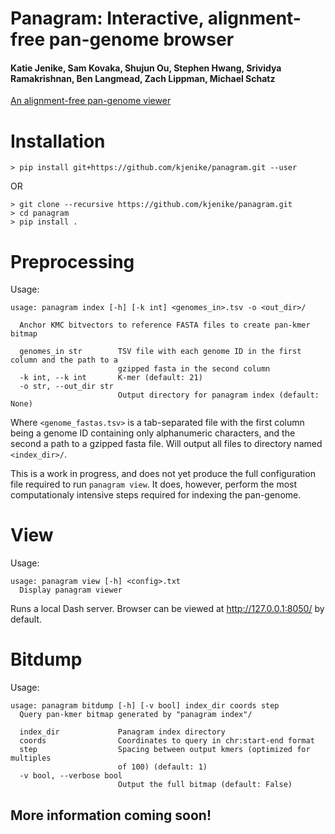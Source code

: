 # Panagram: Interactive, alignment-free pan-genome browser  

#### Katie Jenike, Sam Kovaka, Shujun Ou, Stephen Hwang, Srividya Ramakrishnan, Ben Langmead, Zach Lippman, Michael Schatz


[An alignment-free pan-genome viewer](https://www.dropbox.com/s/g7snjgr8bs6c2uj/2023.01.17.Panagram.pdf)

# Installation

```
> pip install git+https://github.com/kjenike/panagram.git --user
```
OR
```
> git clone --recursive https://github.com/kjenike/panagram.git
> cd panagram
> pip install .
```

# Preprocessing
Usage:
```
usage: panagram index [-h] [-k int] <genomes_in>.tsv -o <out_dir>/

  Anchor KMC bitvectors to reference FASTA files to create pan-kmer bitmap

  genomes_in str        TSV file with each genome ID in the first column and the path to a
                        gzipped fasta in the second column
  -k int, --k int       K-mer (default: 21)
  -o str, --out_dir str
                        Output directory for panagram index (default: None)

```

Where `<genome_fastas.tsv>` is a tab-separated file with the first column being a genome ID containing only alphanumeric characters, and the second a path to a gzipped fasta file. Will output all files to directory named `<index_dir>/`.

This is a work in progress, and does not yet produce the full configuration file required to run `panagram view`. It does, however, perform the most computationaly intensive steps required for indexing the pan-genome.

# View

Usage:
```
usage: panagram view [-h] <config>.txt
  Display panagram viewer
```

Runs a local Dash server. Browser can be viewed at http://127.0.0.1:8050/ by default.

# Bitdump

Usage:
```
usage: panagram bitdump [-h] [-v bool] index_dir coords step
  Query pan-kmer bitmap generated by "panagram index"/

  index_dir             Panagram index directory
  coords                Coordinates to query in chr:start-end format
  step                  Spacing between output kmers (optimized for multiples
                        of 100) (default: 1)
  -v bool, --verbose bool
                        Output the full bitmap (default: False)
```


## More information coming soon!
